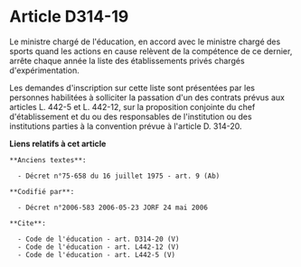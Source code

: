 # Article D314-19

Le ministre chargé de l'éducation, en accord avec le ministre chargé des sports quand les actions en cause relèvent de la
compétence de ce dernier, arrête chaque année la liste des établissements privés chargés d'expérimentation. 

Les demandes d'inscription sur cette liste sont présentées par les personnes habilitées à solliciter la passation d'un des
contrats prévus aux articles L. 442-5 et L. 442-12, sur la proposition conjointe du chef d'établissement et du ou des
responsables de l'institution ou des institutions parties à la convention prévue à l'article D. 314-20.

**Liens relatifs à cet article**

	**Anciens textes**:

	  - Décret n°75-658 du 16 juillet 1975 - art. 9 (Ab)

	**Codifié par**:

	  - Décret n°2006-583 2006-05-23 JORF 24 mai 2006

	**Cite**:

	  - Code de l'éducation - art. D314-20 (V)
	  - Code de l'éducation - art. L442-12 (V)
	  - Code de l'éducation - art. L442-5 (V)
